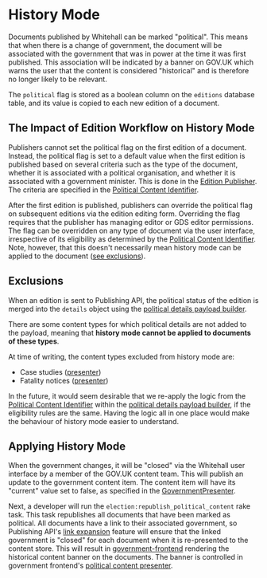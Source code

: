 # History Mode

Documents published by Whitehall can be marked "political". This means that when there is a change of government, the document will be associated with the government that was in power at the time it was first published. This association will be indicated by a banner on GOV.UK which warns the user that the content is considered "historical" and is therefore no longer likely to be relevant.

The `political` flag is stored as a boolean column on the `editions` database table, and its value is copied to each new edition of a document.

## The Impact of Edition Workflow on History Mode

Publishers cannot set the political flag on the first edition of a document. Instead, the political flag is set to a default value when the first edition is published based on several criteria such as the type of the document, whether it is associated with a political organisation, and whether it is associated with a government minister. This is done in the [Edition Publisher](../app/services/edition_publisher.rb). The criteria are specified in the [Political Content Identifier](../lib/political_content_identifier.rb).

After the first edition is published, publishers can override the political flag on subsequent editions via the edition editing form. Overriding the flag requires that the publisher has managing editor or GDS editor permissions. The flag can be overridden on any type of document via the user interface, irrespective of its eligibility as determined by the [Political Content Identifier](../lib/political_content_identifier.rb). Note, however, that this doesn't necessarily mean history mode can be applied to the document ([see exclusions](#exclusions)).

## Exclusions

When an edition is sent to Publishing API, the political status of the edition is merged into the `details` object using the [political details payload builder](../app/presenters/publishing_api/payload_builder/political_details.rb).

There are some content types for which political details are not added to the payload, meaning that **history mode cannot be applied to documents of these types**.

At time of writing, the content types excluded from history mode are:

- Case studies ([presenter](../app/presenters/publishing_api/case_study_presenter.rb))
- Fatality notices ([presenter](../app/presenters/publishing_api/fatality_notice_presenter.rb))

In the future, it would seem desirable that we re-apply the logic from the [Political Content Identifier](../lib/political_content_identifier.rb) within the [political details payload builder](../app/presenters/publishing_api/payload_builder/political_details.rb), if the eligibility rules are the same. Having the logic all in one place would make the behaviour of history mode easier to understand.

## Applying History Mode

When the government changes, it will be "closed" via the Whitehall user interface by a member of the GOV.UK content team. This will publish an update to the government content item. The content item will have its "current" value set to false, as specified in the [GovernmentPresenter](../app/presenters/publishing_api/government_presenter.rb).

Next, a developer will run the `election:republish_political_content` rake task. This task republishes all documents that have been marked as political. All documents have a link to their associated government, so Publishing API's [link expansion](https://docs.publishing.service.gov.uk/repos/publishing-api/link-expansion.html) feature will ensure that the linked government is "closed" for each document when it is re-presented to the content store. This will result in [government-frontend](https://github.com/alphagov/government-frontend) rendering the historical content banner on the documents. The banner is controlled in government frontend's [political content presenter](https://github.com/alphagov/government-frontend/blob/a643a4a9175af953e5683ee2ca5464ec384ed28e/app/presenters/content_item/political.rb#L19).



